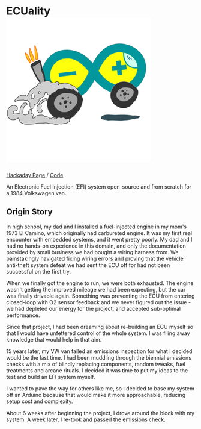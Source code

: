 # ECUality ![Arduino van hotrod](/images/ecuality192.svg)
[Hackaday Page][1] / [Code][2]

An Electronic Fuel Injection (EFI) system open-source and from scratch for a 1984 Volkswagen van. 

## Origin Story
In high school, my dad and I installed a fuel-injected engine in my mom's 1973 El Camino, which originally had carbureted engine.  It was my first real encounter with embedded systems, and it went pretty poorly.  My dad and I had no hands-on experience in this domain, and only the documentation provided by small business we had bought a wiring harness from.  We painstakingly navigated fixing wiring errors and proving that the vehicle anti-theft system defeat we had sent the ECU off for had not been successful on the first try.

When we finally got the engine to run, we were both exhausted.  The engine wasn't getting the improved mileage we had been expecting, but the car was finally drivable again.  Something was preventing the ECU from entering closed-loop with O2 sensor feedback and we never figured out the issue - we had depleted our energy for the project, and accepted sub-optimal performance.

Since that project, I had been dreaming about re-building an ECU myself so that I would have unfettered control of the whole system.  I was filing away knowledge that would help in that aim.  

15 years later, my VW van failed an emissions inspection for what I decided would be the last time.  I had been muddling through the biennial emissions checks with a mix of blindly replacing components, random tweaks, fuel treatments and arcane rituals.  I decided it was time to put my ideas to the test and build an EFI system myself.  

I wanted to pave the way for others like me, so I decided to base my system off an Arduino because that would make it more approachable, reducing setup cost and complexity. 

About 6 weeks after beginning the project, I drove around the block with my system.  A week later, I re-took and passed the emissions check. 

[1]: https://hackaday.io/project/4622-ecuality1
[2]: https://github.com/ECUality/ECUality